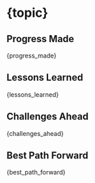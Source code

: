 # {topic}

## Progress Made

{progress_made}

## Lessons Learned

{lessons_learned}

## Challenges Ahead

{challenges_ahead}

## Best Path Forward

{best_path_forward}
